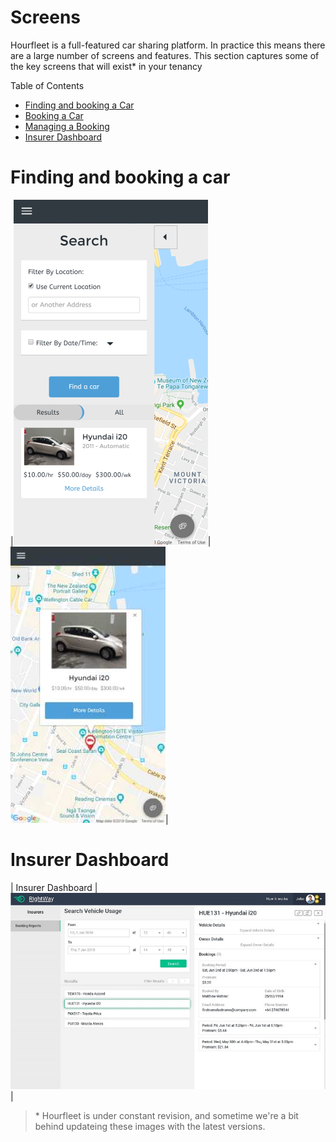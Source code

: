 # Screens  

Hourfleet is a full-featured car sharing platform. In practice this means there are a large number of screens and features. This section captures some of the key screens that will exist* in your tenancy

Table of Contents  
- [Finding and booking a Car](#finding-and-booking-a-car)
- [Booking a Car](#booking-a-car)
- [Managing a Booking](#managing-a-booking)
- [Insurer Dashboard](#insurer-dashboard)


# Finding and booking a car  

|![](images/screens/car-search.jpg)| ![](images/screens/car-map.jpg)|



# Insurer Dashboard

| Insurer Dashboard |![](images/Insurers_Bookings_Desktop.jpg)|







> &ast; Hourfleet is under constant revision, and sometime we're a bit behind updateing these images with the latest versions. 
